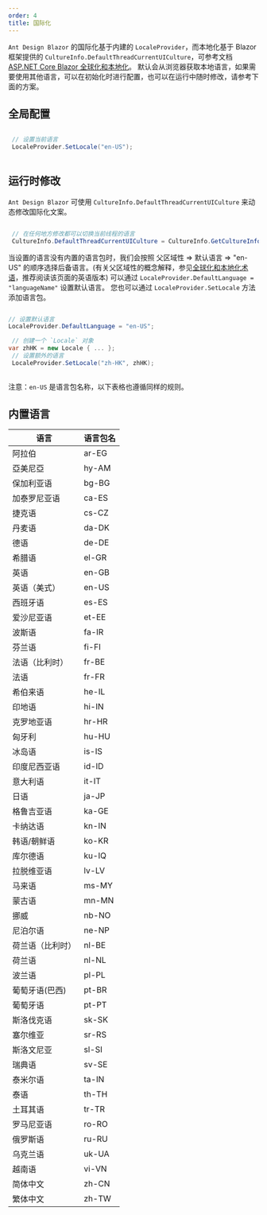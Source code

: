 ```yaml
---
order: 4
title: 国际化
---
```


`Ant Design Blazor` 的国际化基于内建的 `LocaleProvider`，而本地化基于 Blazor 框架提供的 `CultureInfo.DefaultThreadCurrentUICulture`，可参考文档 [ASP.NET Core Blazor 全球化和本地化](https://docs.microsoft.com/zh-cn/aspnet/core/blazor/globalization-localization?view=aspnetcore-3.1&WT.mc_id=DT-MVP-5003987#localization)。
默认会从浏览器获取本地语言，如果需要使用其他语言，可以在初始化时进行配置，也可以在运行中随时修改，请参考下面的方案。

## 全局配置

```csharp

 // 设置当前语言
 LocaleProvider.SetLocale("en-US");
 
```

## 运行时修改

`Ant Design Blazor` 可使用 `CultureInfo.DefaultThreadCurrentUICulture` 来动态修改国际化文案。

```csharp

 // 在任何地方修改都可以切换当前线程的语言
 CultureInfo.DefaultThreadCurrentUICulture = CultureInfo.GetCultureInfo("en-US");

```

当设置的语言没有内置的语言包时，我们会按照 父区域性 => 默认语言 => "en-US" 的顺序选择后备语言。(有关父区域性的概念解释，参见[全球化和本地化术语](https://docs.microsoft.com/zh-cn/aspnet/core/fundamentals/localization?view=aspnetcore-5.0#globalization-and-localization-terms)，推荐阅读该页面的英语版本)
可以通过 `LocaleProvider.DefaultLanguage = "languageName"` 设置默认语言。
您也可以通过 `LocaleProvider.SetLocale` 方法添加语言包。

```csharp

// 设置默认语言
LocaleProvider.DefaultLanguage = "en-US";

 // 创建一个 `Locale` 对象
var zhHK = new Locale { ... };
 // 设置额外的语言
 LocaleProvider.SetLocale("zh-HK", zhHK);
 
```

注意：`en-US` 是语言包名称，以下表格也遵循同样的规则。

## 内置语言

| 语言             | 语言包名 |
| ---------------- | ------ |
| 阿拉伯           | ar-EG  |
| 亞美尼亞         | hy-AM  |
| 保加利亚语       | bg-BG  |
| 加泰罗尼亚语     | ca-ES  |
| 捷克语           | cs-CZ  |
| 丹麦语             | da-DK    |
| 德语             | de-DE  |
| 希腊语           | el-GR  |
| 英语             | en-GB  |
| 英语（美式）     | en-US  |
| 西班牙语         | es-ES  |
| 爱沙尼亚语       | et-EE  |
| 波斯语           | fa-IR  |
| 芬兰语           | fi-FI  |
| 法语（比利时）   | fr-BE  |
| 法语             | fr-FR  |
| 希伯来语         | he-IL  |
| 印地语           | hi-IN  |
| 克罗地亚语       | hr-HR  |
| 匈牙利           | hu-HU  |
| 冰岛语           | is-IS  |
| 印度尼西亚语     | id-ID  |
| 意大利语         | it-IT  |
| 日语             | ja-JP  |
| 格鲁吉亚语       | ka-GE  |
| 卡纳达语         | kn-IN  |
| 韩语/朝鲜语      | ko-KR  |
| 库尔德语         | ku-IQ |
| 拉脱维亚语       | lv-LV    |
| 马来语          | ms-MY |
| 蒙古语             | mn-MN    |
| 挪威             | nb-NO  |
| 尼泊尔语         | ne-NP  |
| 荷兰语（比利时） | nl-BE  |
| 荷兰语           | nl-NL  |
| 波兰语           | pl-PL  |
| 葡萄牙语(巴西)   | pt-BR  |
| 葡萄牙语         | pt-PT  |
| 斯洛伐克语       | sk-SK  |
| 塞尔维亚         | sr-RS  |
| 斯洛文尼亚       | sl-SI  |
| 瑞典语           | sv-SE  |
| 泰米尔语         | ta-IN  |
| 泰语             | th-TH  |
| 土耳其语         | tr-TR  |
| 罗马尼亚语       | ro-RO  |
| 俄罗斯语         | ru-RU  |
| 乌克兰语         | uk-UA  |
| 越南语           | vi-VN  |
| 简体中文         | zh-CN  |
| 繁体中文         | zh-TW  |

